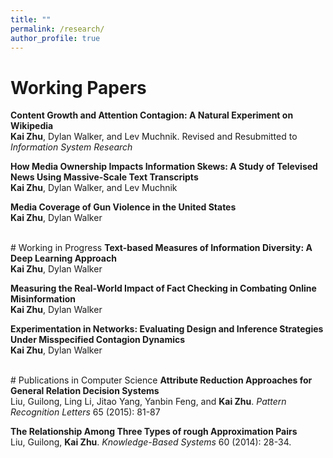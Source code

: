 ```yaml
---
title: ""
permalink: /research/
author_profile: true
---
```


# Working Papers
<b>Content Growth and Attention Contagion: A Natural Experiment on Wikipedia</b>
<br><b>Kai Zhu</b>, Dylan Walker, and Lev Muchnik.
Revised and Resubmitted to <i>Information System Research</i>

<b>How Media Ownership Impacts Information Skews: A Study of Televised News Using Massive-Scale Text Transcripts</b> 
<br><b>Kai Zhu</b>, Dylan Walker, and Lev Muchnik

<b>Media Coverage of Gun Violence in the United States</b> 
<br><b>Kai Zhu</b>, Dylan Walker

<br>
# Working in Progress
<b>Text-based Measures of Information Diversity: A Deep Learning Approach</b> 
<br><b>Kai Zhu</b>, Dylan Walker

<b>Measuring the Real-World Impact of Fact Checking in Combating Online Misinformation</b> 
<br><b>Kai Zhu</b>, Dylan Walker

<b>Experimentation in Networks: Evaluating Design and Inference Strategies Under Misspecified Contagion Dynamics</b> 
<br><b>Kai Zhu</b>, Dylan Walker

<br>
# Publications in Computer Science
<b>Attribute Reduction Approaches for General Relation Decision Systems</b> 
<br>Liu, Guilong, Ling Li, Jitao Yang, Yanbin Feng, and <b>Kai Zhu</b>. <i>Pattern Recognition Letters</i> 65 (2015): 81-87

<b>The Relationship Among Three Types of rough Approximation Pairs</b> 
<br>Liu, Guilong, <b>Kai Zhu</b>. <i>Knowledge-Based Systems</i> 60 (2014): 28-34.
